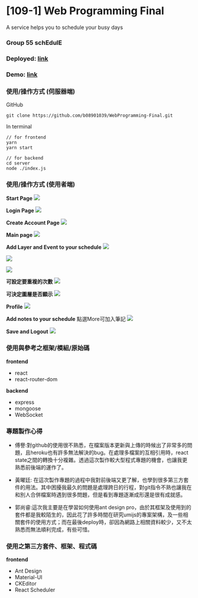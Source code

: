 # [109-1] Web Programming Final

A service helps you to schedule your busy days

### Group 55 schEdulE

### Deployed: [link](http://google.com)

### Demo: [link](http://youtube.com/watch)

### 使用/操作方式 (伺服器端)
GitHub
```
git clone https://github.com/b08901039/WebProgramming-Final.git
```
In terminal
```
// for frontend
yarn 
yarn start

// for backend
cd server
node ./index.js
```
### 使用/操作方式 (使用者端)
**Start Page**
![](https://i.imgur.com/GpQnvX3.png)

**Login Page**
![](https://i.imgur.com/ZtIr7u0.png)

**Create Account Page**
![](https://i.imgur.com/Abs6BCy.png)

**Main page**
![](https://i.imgur.com/kIjSIvS.png)

**Add Layer and Event to your schedule**
![](https://i.imgur.com/SQwnLxg.png)

![](https://i.imgur.com/DgQrSdd.png)

![](https://i.imgur.com/7velHBp.png)

**可設定要重複的次數**
![](https://i.imgur.com/sxZKKuU.png)

**可決定圖層是否顯示**
![](https://i.imgur.com/mDMyonx.png)

**Profile**
![](https://i.imgur.com/PaXMCvX.png)

**Add notes to your schedule**
點選More可加入筆記
![](https://i.imgur.com/8Vj9r6d.png)

**Save and Logout**
![](https://i.imgur.com/gABiTjU.png)


### 使用與參考之框架/模組/原始碼
**frontend**
* react
* react-router-dom

**backend**
* express
* mongoose
* WebSocket
### 專題製作心得
* 傅譽:對github的使用很不熟悉，在檔案版本更新與上傳的時候出了非常多的問題，且heroku也有許多無法解決的bug。在處理多檔案的互相引用時，react state之間的轉換十分複雜。透過這次製作較大型程式專題的機會，也讓我更熟悉前後端的運作了。

* 黃曜廷: 在這次製作專題的過程中我對前後端又更了解，也學到很多第三方套件的用法。其中困擾我最久的問題是處理跨日的行程，對git指令不熟也讓我在和別人合併檔案時遇到很多問題，但是看到專題逐漸成形還是很有成就感。

* 郭尚睿:這次我主要是在學習如何使用ant design pro，由於其框架及使用到的套件都是我較陌生的，因此花了許多時間在研究umijs的專案架構，及一些相關套件的使用方式；而在最後deploy時，卻因為網路上相關資料較少，又不太熟悉而無法順利完成，有些可惜。
### 使用之第三方套件、框架、程式碼
**frontend**
* Ant Design
* Material-UI
* CKEditor
* React Scheduler

### 
